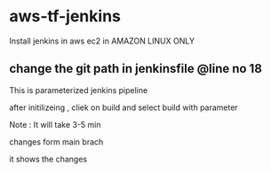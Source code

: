 # aws-tf-jenkins

Install jenkins in aws ec2 in AMAZON LINUX ONLY

## change the git path in jenkinsfile @line no 18
This is parameterized jenkins pipeline

after initilizeing , cliek on build and select build with parameter

Note : It will take 3-5 min


changes form main brach

it shows the changes
